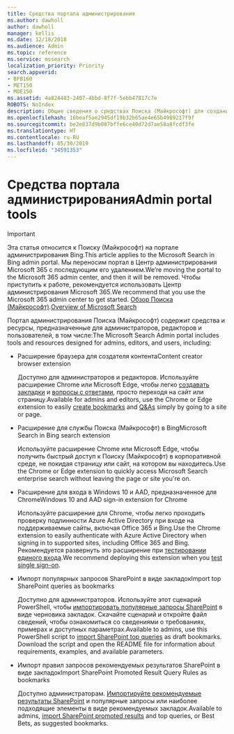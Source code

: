 ```yaml
---
title: Средства портала администрирования
ms.author: dawholl
author: dawholl
manager: kellis
ms.date: 12/18/2018
ms.audience: Admin
ms.topic: reference
ms.service: mssearch
localization_priority: Priority
search.appverid:
- BFB160
- MET150
- MOE150
ms.assetid: 4a824483-2407-4bbd-8f7f-5ebb47817c7e
ROBOTS: NoIndex
description: Общие сведения о средствах Поиска (Майкрософт) для создания и импорта результатов, автоматического входа и поиска из любого расположения
ms.openlocfilehash: 16beaf5ae2945df19b32b65ae4e65b4989217f9f
ms.sourcegitcommit: be2e837d9b087bffe6ce40d72d7ae58a8fcdf3fe
ms.translationtype: HT
ms.contentlocale: ru-RU
ms.lasthandoff: 05/30/2019
ms.locfileid: "34591353"
---
```

# <a name="admin-portal-tools"></a><span data-ttu-id="38979-103">Средства портала администрирования</span><span class="sxs-lookup"><span data-stu-id="38979-103">Admin portal tools</span></span>

> [!IMPORTANT]
> <span data-ttu-id="38979-104">Эта статья относится к Поиску (Майкрософт) на портале администрирования Bing.</span><span class="sxs-lookup"><span data-stu-id="38979-104">This article applies to the Microsoft Search in Bing admin portal.</span></span> <span data-ttu-id="38979-105">Мы переносим портал в Центр администрирования Microsoft 365 с последующим его удалением.</span><span class="sxs-lookup"><span data-stu-id="38979-105">We’re moving the portal to the Microsoft 365 admin center, and then it will be removed.</span></span> <span data-ttu-id="38979-106">Чтобы приступить к работе, рекомендуется использовать Центр администрирования Microsoft 365.</span><span class="sxs-lookup"><span data-stu-id="38979-106">We recommend that you use the Microsoft 365 admin center to get started.</span></span> <span data-ttu-id="38979-107">[Обзор Поиска (Майкрософт)](overview-microsoft-search.md).</span><span class="sxs-lookup"><span data-stu-id="38979-107">[Overview of Microsoft Search](overview-microsoft-search.md)</span></span>
    
<span data-ttu-id="38979-108">Портал администрирования Поиска (Майкрософт) содержит средства и ресурсы, предназначенные для администраторов, редакторов и пользователей, в том числе:</span><span class="sxs-lookup"><span data-stu-id="38979-108">The Microsoft Search Admin portal includes tools and resources designed for admins, editors, and users, including:</span></span>
  
- <span data-ttu-id="38979-109">Расширение браузера для создателя контента</span><span class="sxs-lookup"><span data-stu-id="38979-109">Content creator browser extension</span></span>
    
    <span data-ttu-id="38979-110">Доступно для администраторов и редакторов. Используйте расширение Chrome или Microsoft Edge, чтобы легко [создавать закладки](create-bookmarks.md) и [вопросы с ответами](create-qas.md), просто переходя на сайт или страницу.</span><span class="sxs-lookup"><span data-stu-id="38979-110">Available for admins and editors, use the Chrome or Edge extension to easily [create bookmarks](create-bookmarks.md) and [Q&As](create-qas.md) simply by going to a site or page.</span></span> 
    
- <span data-ttu-id="38979-111">Расширение для службы Поиска (Майкрософт) в Bing</span><span class="sxs-lookup"><span data-stu-id="38979-111">Microsoft Search in Bing search extension</span></span>
    
    <span data-ttu-id="38979-112">Используйте расширение Chrome или Microsoft Edge, чтобы получить быстрый доступ к Поиску (Майкрософт) в корпоративной среде, не покидая страницу или сайт, на котором вы находитесь.</span><span class="sxs-lookup"><span data-stu-id="38979-112">Use the Chrome or Edge extension to quickly access Microsoft Search enterprise search without leaving the page or site you're on.</span></span>
    
- <span data-ttu-id="38979-113">Расширение для входа в Windows 10 и AAD, предназначенное для Chrome</span><span class="sxs-lookup"><span data-stu-id="38979-113">Windows 10 and AAD sign-in extension for Chrome</span></span>
    
    <span data-ttu-id="38979-114">Используйте расширение для Chrome, чтобы легко проходить проверку подлинности Azure Active Directory при входе на поддерживаемые сайты, включая Office 365 и Bing.</span><span class="sxs-lookup"><span data-stu-id="38979-114">Use the Chrome extension to easily authenticate with Azure Active Directory when signing in to supported sites, including Office 365 and Bing.</span></span> <span data-ttu-id="38979-115">Рекомендуется развернуть это расширение при [тестировании единого входа](test-single-sign-on.md).</span><span class="sxs-lookup"><span data-stu-id="38979-115">We recommend deploying this extension when you [test single sign-on](test-single-sign-on.md).</span></span>
    
- <span data-ttu-id="38979-116">Импорт популярных запросов SharePoint в виде закладок</span><span class="sxs-lookup"><span data-stu-id="38979-116">Import top SharePoint queries as bookmarks</span></span>
    
    <span data-ttu-id="38979-p103">Доступно для администраторов. Используйте этот сценарий PowerShell, чтобы [импортировать популярные запросы SharePoint](import-sharepoint-promoted-results-and-top-queries.md) в виде черновика закладок. Скачайте сценарий и откройте файл сведений, чтобы ознакомиться со сведениями о требованиях, примерах и доступных параметрах.</span><span class="sxs-lookup"><span data-stu-id="38979-p103">Available to admins, use this PowerShell script to [import SharePoint top queries](import-sharepoint-promoted-results-and-top-queries.md) as draft bookmarks. Download the script and open the README file for information about requirements, examples, and available parameters.</span></span> 
    
- <span data-ttu-id="38979-119">Импорт правил запросов рекомендуемых результатов SharePoint в виде закладок</span><span class="sxs-lookup"><span data-stu-id="38979-119">Import SharePoint Promoted Result Query Rules as bookmarks</span></span>
    
    <span data-ttu-id="38979-120">Доступно администраторам. [Импортируйте рекомендуемые результаты SharePoint](import-sharepoint-promoted-results-and-top-queries.md) и популярные запросы или наиболее подходящие элементы в виде рекомендуемых закладок.</span><span class="sxs-lookup"><span data-stu-id="38979-120">Available to admins, [import SharePoint promoted results](import-sharepoint-promoted-results-and-top-queries.md) and top queries, or Best Bets, as suggested bookmarks.</span></span> 

  

